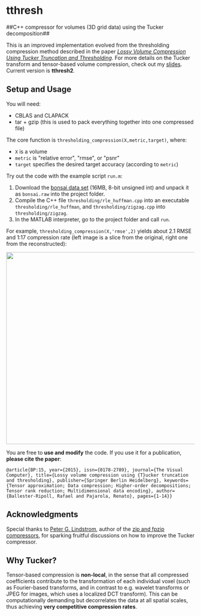 # tthresh
##C++ compressor for volumes (3D grid data) using the Tucker decomposition##

This is an improved implementation evolved from the thresholding compression method described in the paper [*Lossy Volume Compression Using Tucker Truncation and Thresholding*](http://www.ifi.uzh.ch/en/vmml/publications/lossycompression.html). For more details on the Tucker transform and tensor-based volume compression, check out my [slides](http://www.ifi.uzh.ch/dam/jcr:00000000-73a0-83b8-ffff-ffffd48b8a42/tensorapproximation.pdf). Current version is **tthresh2**.

## Setup and Usage

You will need:
- CBLAS and CLAPACK
- tar + gzip (this is used to pack everything together into one compressed file)

The core function is ```thresholding_compression(X,metric,target)```, where:

- ```X``` is a volume 
- ```metric``` is "relative error", "rmse", or "psnr"
- ```target``` specifies the desired target accuracy (according to ```metric```)

Try out the code with the example script ```run.m```:

1. Download the [bonsai data set](http://www.tc18.org/code_data_set/3D_greyscale/bonsai.raw.gz) (16MB, 8-bit unsigned int) and unpack it as ```bonsai.raw``` into the project folder.
2. Compile the C++ file ```thresholding/rle_huffman.cpp``` into an executable ```thresholding/rle_huffman```, and ```thresholding/zigzag.cpp``` into ```thresholding/zigzag```.
3. In the MATLAB interpreter, go to the project folder and call ```run```.

For example, ```thresholding_compression(X,'rmse',2)``` yields about 2.1 RMSE and 1:17 compression rate (left image is a slice from the original, right one from the reconstructed): 

<img src="https://github.com/rballester/tucker_compression/blob/master/images/original_vs_reconstructed.jpg" width="512">

You are free to **use and modify** the code. If you use it for a publication, **please cite the paper**:

```@article{BP:15, year={2015}, issn={0178-2789}, journal={The Visual Computer}, title={Lossy volume compression using {T}ucker truncation and thresholding}, publisher={Springer Berlin Heidelberg}, keywords={Tensor approximation; Data compression; Higher-order decompositions; Tensor rank reduction; Multidimensional data encoding}, author={Ballester-Ripoll, Rafael and Pajarola, Renato}, pages={1-14}}```

## Acknowledgments

Special thanks to [Peter G. Lindstrom](http://people.llnl.gov/pl), author of the [zip and fpzip compressors](http://computation.llnl.gov/projects/floating-point-compression), for sparking fruitful discussions on how to improve the Tucker compressor.

## Why Tucker?

Tensor-based compression is **non-local**, in the sense that all compressed coefficients contribute to the transformation of each individual voxel (such as Fourier-based transforms, and in contrast to e.g. wavelet transforms or JPEG for images, which uses a localized DCT transform). This can be computationally demanding but decorrelates the data at all spatial scales, thus achieving **very competitive compression rates**.
